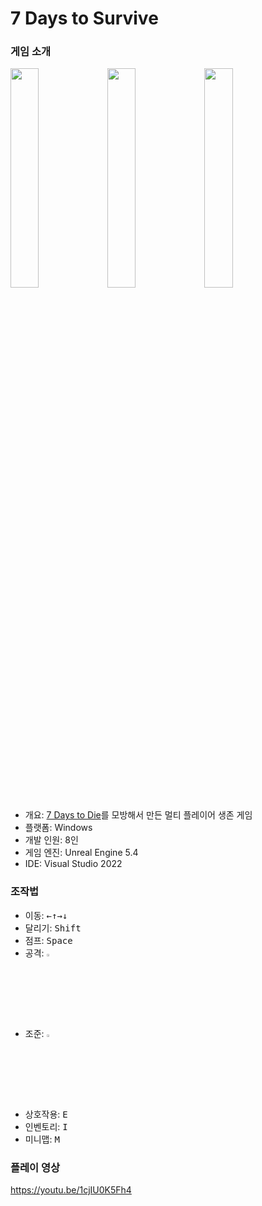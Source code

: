 # 7 Days to Survive

### 게임 소개
<img src=https://github.com/user-attachments/assets/732c2c76-1170-4e55-8f67-4b77db31c9ce width=30% height=30%>
<img src=https://github.com/user-attachments/assets/8a9efe71-a3a9-497e-ade7-5758f3dc7c83 width=30% height=30%>
<img src=https://github.com/user-attachments/assets/a6fa4296-3ec5-4799-9598-15b3055b28df width=30% height=30%>

- 개요: <a href="https://namu.wiki/w/7%20Days%20to%20Die">7 Days to Die</a>를 모방해서 만든 멀티 플레이어 생존 게임
- 플랫폼: Windows
- 개발 인원: 8인
- 게임 엔진: Unreal Engine 5.4
- IDE: Visual Studio 2022

### 조작법
- 이동: <kbd>&larr;</kbd><kbd>&uarr;</kbd><kbd>&rarr;</kbd><kbd>&darr;</kbd>
- 달리기: <kbd>Shift</kbd>
- 점프: <kbd>Space</kbd>
- 공격: <img src=https://github.com/user-attachments/assets/60dc22ad-5360-4ed6-840f-674ce3b823ba width=3% height=3%>
- 조준: <img src=https://github.com/user-attachments/assets/78b492db-9add-41b4-a95a-00e4ca5580ab width=3% height=3%>
- 상호작용: <kbd>E</kbd>
- 인벤토리: <kbd>I</kbd>
- 미니맵: <kbd>M</kbd>

### 플레이 영상
https://youtu.be/1cjIU0K5Fh4
